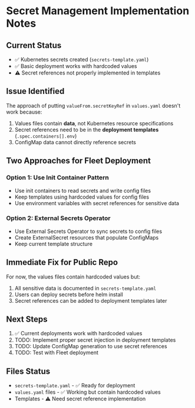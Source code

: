 # Secret Management Implementation Notes

## Current Status
- ✅ Kubernetes secrets created (`secrets-template.yaml`)
- ✅ Basic deployment works with hardcoded values
- ⚠️ Secret references not properly implemented in templates

## Issue Identified
The approach of putting `valueFrom.secretKeyRef` in `values.yaml` doesn't work because:
1. Values files contain **data**, not Kubernetes resource specifications
2. Secret references need to be in the **deployment templates** (`.spec.containers[].env`)
3. ConfigMap data cannot directly reference secrets

## Two Approaches for Fleet Deployment

### Option 1: Use Init Container Pattern
- Use init containers to read secrets and write config files
- Keep templates using hardcoded values for config files
- Use environment variables with secret references for sensitive data

### Option 2: External Secrets Operator
- Use External Secrets Operator to sync secrets to config files
- Create ExternalSecret resources that populate ConfigMaps
- Keep current template structure

## Immediate Fix for Public Repo
For now, the values files contain hardcoded values but:
1. All sensitive data is documented in `secrets-template.yaml`
2. Users can deploy secrets before helm install
3. Secret references can be added to deployment templates later

## Next Steps
1. ✅ Current deployments work with hardcoded values
2. TODO: Implement proper secret injection in deployment templates
3. TODO: Update ConfigMap generation to use secret references
4. TODO: Test with Fleet deployment

## Files Status
- `secrets-template.yaml` - ✅ Ready for deployment
- `values.yaml` files - ✅ Working but contain hardcoded values
- Templates - ⚠️ Need secret reference implementation